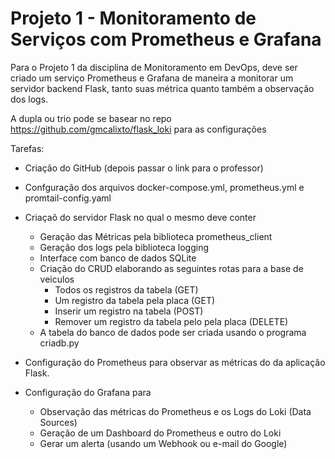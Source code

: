 # Projeto 1 - Monitoramento de Serviços com Prometheus e Grafana


Para o Projeto 1 da disciplina de Monitoramento em DevOps, deve ser criado um serviço Prometheus e Grafana de maneira a monitorar um servidor backend Flask, tanto suas métrica quanto também a observação dos logs.

A dupla ou trio pode se basear no repo https://github.com/gmcalixto/flask_loki para as configurações

Tarefas:

 - Criação do GitHub (depois passar o link para o professor)

 - Confguração dos arquivos docker-compose.yml, prometheus.yml e promtail-config.yaml

 - Criaçaõ do servidor Flask no qual o mesmo deve conter
    - Geração das Métricas pela biblioteca prometheus_client
    - Geração dos logs pela biblioteca logging
    - Interface com banco de dados SQLite
    - Criação do CRUD elaborando as seguintes rotas para a base de veiculos
        - Todos os registros da tabela (GET)
        - Um registro da tabela pela placa (GET)
        - Inserir um registro na tabela (POST)
        - Remover um registro da tabela pelo pela placa (DELETE)
    - A tabela do banco de dados pode ser criada usando o programa criadb.py


- Configuração do Prometheus para observar as métricas do da aplicação Flask.
- Configuração do Grafana para
    - Observação das métricas do Prometheus e os Logs do Loki (Data Sources)
    - Geração de um Dashboard do Prometheus e outro do Loki
    - Gerar um alerta (usando um Webhook ou e-mail do Google)



